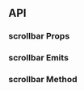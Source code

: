 ## API

### scrollbar Props

<field-table :data="scrollbarProps"/>

### scrollbar Emits

<field-table :data="scrollbarEmits" type="emits"/>

### scrollbar Method

<field-table :data="scrollbarMethod" type="methods"/>

<script setup>
import { ref } from 'vue';

const scrollbarProps = ref([
  {
    name: 'type',
    desc: '类型',
    type: "'track' | 'embed'",
    value: "'embed'",
  },
  {
    name: 'outer-class',
    desc: '外层的类名',
    type: 'ClassName',
    value: '-',
  },
  {
    name: 'outer-style',
    desc: '外层的样式',
    type: 'StyleValue',
    value: '-',
  },
]);

const scrollbarEmits = ref([
  {
    name: 'scroll',
    desc: '滚动时触发',
    type: '-',
    value: '-',
  },
]);

const scrollbarMethod = ref([
  {
    name: 'scrollTo',
    desc: '滚动',
    type: {
      options: 'number | {left?: number;top?: number}'
    },
    value: '-',
  },
  {
    name: 'scrollTop',
    desc: '纵向滚动',
    type: {
      top: 'number'
    },
    value: '-',
  },
  {
    name: 'scrollLeft',
    desc: '横向滚动',
    type: {
      left: 'number'
    },
    value: '-',
  },
]);
</script>
